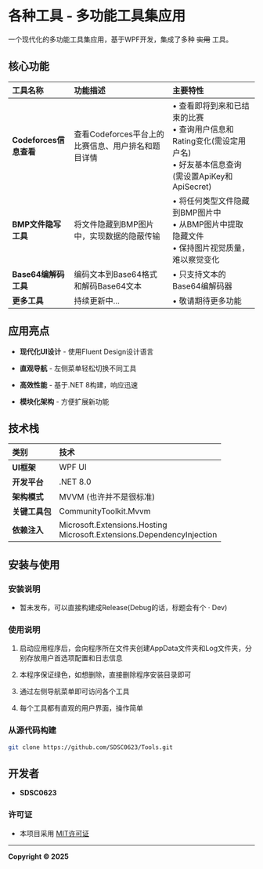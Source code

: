 # 各种工具 - 多功能工具集应用

一个现代化的多功能工具集应用，基于WPF开发，集成了多种 ~~实用~~ 工具。

## 核心功能

| 工具名称               | 功能描述                                           | 主要特性                                                     |
| :--------------------- | :------------------------------------------------- | :----------------------------------------------------------- |
| **Codeforces信息查看** | 查看Codeforces平台上的比赛信息、用户排名和题目详情 | • 查看即将到来和已结束的比赛<br> • 查询用户信息和Rating变化(需设定用户名)<br> • 好友基本信息查询(需设置ApiKey和ApiSecret) |
| **BMP文件隐写工具** | 将文件隐藏到BMP图片中，实现数据的隐蔽传输 | • 将任何类型文件隐藏到BMP图片中<br> • 从BMP图片中提取隐藏文件<br> • 保持图片视觉质量，难以察觉变化 |
| **Base64编解码工具** | 编码文本到Base64格式和解码Base64文本 | • 只支持文本的Base64编解码器 |
| **更多工具** | 持续更新中... | • 敬请期待更多功能 |

## 应用亮点

- **现代化UI设计** - 使用Fluent Design设计语言

- **直观导航** - 左侧菜单轻松切换不同工具

- **高效性能** - 基于.NET 8构建，响应迅速

- **模块化架构** - 方便扩展新功能

## 技术栈

| 类别        | 技术                                                                        |
|:----------|:--------------------------------------------------------------------------|
| **UI框架**  | WPF UI                                                                    |
| **开发平台**  | .NET 8.0                                                                  |
| **架构模式**  | MVVM (也许并不是很标准)                                                           |
| **关键工具包** | CommunityToolkit.Mvvm                                                     |
| **依赖注入**  | Microsoft.Extensions.Hosting<br >Microsoft.Extensions.DependencyInjection |

## 安装与使用

### 安装说明

- 暂未发布，可以直接构建成Release(Debug的话，标题会有个 · Dev)

### 使用说明

1. 启动应用程序后，会向程序所在文件夹创建AppData文件夹和Log文件夹，分别存放用户首选项配置和日志信息

2. 本程序保证绿色，如想删除，直接删除程序安装目录即可

3. 通过左侧导航菜单即可访问各个工具

4. 每个工具都有直观的用户界面，操作简单

### 从源代码构建

```bash
git clone https://github.com/SDSC0623/Tools.git
```

## 开发者

- **SDSC0623**

### 许可证

- 本项目采用 [MIT许可证](https://github.com/SDSC0623/Tools/blob/master/LICENSE)

---

**Copyright © 2025**
